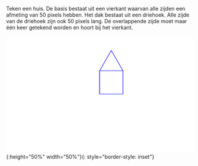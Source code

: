 Teken een huis. De basis bestaat uit een vierkant waarvan alle zijden een afmeting van 50 pixels hebben. Het dak bestaat uit een driehoek. Alle zijde van de driehoek zijn ook 50 pixels lang. De overlappende zijde moet maar één keer getekend worden en hoort bij het vierkant.

![Huis getekend door Python Turtle](./media/house.svg){:height="50%" width="50%"}{: style="border-style: inset"}